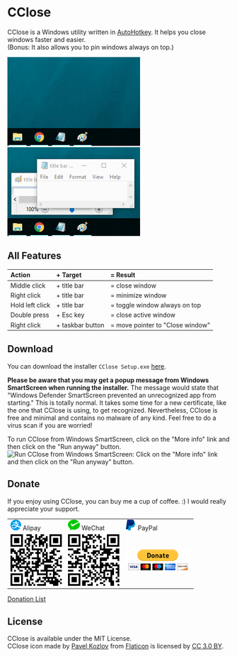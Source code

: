 # CClose

CClose is a Windows utility written in [AutoHotkey](https://autohotkey.com/). It helps you close windows faster and easier.  
(Bonus: It also allows you to pin windows always on top.)

![CClose Demo: Right click + taskbar button = move pointer to "Close window".](docs/img/Demo_RC_MovePtr.gif) 
![CClose Demo: Hold left click + title bar = toggle window always on top.](docs/img/Demo_HLC_Pin.gif)

## All Features

| Action          | + Target         | = Result                         |
| :-------------- | :--------------- | :------------------------------- |
| Middle click    | + title bar      | = close window                   |
| Right click     | + title bar      | = minimize window                |
| Hold left click | + title bar      | = toggle window always on top    |
| Double press    | + Esc key        | = close active window            |
| Right click     | + taskbar button | = move pointer to "Close window" |

## Download
You can download the installer `CClose Setup.exe` [here](https://github.com/chaohershi/cclose/releases).

**Please be aware that you may get a popup message from Windows SmartScreen when running the installer.** The message would state that "Windows Defender SmartScreen prevented an unrecognized app from starting." This is totally normal. It takes some time for a new certificate, like the one that CClose is using, to get recognized. Nevertheless, CClose is free and minimal and contains no malware of any kind. Feel free to do a virus scan if you are worried!

To run CClose from Windows SmartScreen, click on the "More info" link and then click on the "Run anyway" button.  
![Run CClose from Windows SmartScreen: Click on the "More info" link and then click on the "Run anyway" button.](img/Run_CClose_from_Windows_Smartscreen.gif)

## Donate
If you enjoy using CClose, you can buy me a cup of coffee. :) I would really appreciate your support.

<table>
  <tbody>
    <tr>
      <td><img src="https://github.com/chaohershi/chaohershi.github.io/raw/master/images/IconAlipay.png" alt="Alipay icon"> Alipay</td>
      <td><img src="https://github.com/chaohershi/chaohershi.github.io/raw/master/images/IconWeChatPay.png" alt="WeChat Pay icon"> WeChat</td>
      <td><img src="https://github.com/chaohershi/chaohershi.github.io/raw/master/images/IconPayPal.png" alt="PayPal icon"> PayPal</td>
    </tr>
    <tr>
      <td><img src="https://github.com/chaohershi/chaohershi.github.io/raw/master/images/DonateViaAlipay.png" alt="Donate via Alipay" title="Use Alipay Scan to pay me"></td>
      <td><img src="https://github.com/chaohershi/chaohershi.github.io/raw/master/images/DonateViaWeChatPay.png" alt="Donate via WeChat Pay" title="Use WeChat Scan to pay me"></td>
      <td><a href="https://www.paypal.com/cgi-bin/webscr?cmd=_donations&amp;business=B8XSRN5DRX4VN&amp;currency_code=CAD&amp;source=qr"><img src="https://github.com/chaohershi/chaohershi.github.io/raw/master/images/DonateViaPayPalButton.gif" alt="Donate with PayPal button" title="PayPal - The safer, easier way to pay online!"></a></td>
    </tr>
  </tbody>
</table>

[Donation List](https://github.com/chaohershi/cclose/wiki/Donation)

## License
CClose is available under the MIT License.  
CClose icon made by [Pavel Kozlov](https://www.flaticon.com/authors/pavel-kozlov) from [Flaticon](https://www.flaticon.com/free-icon/delete-button_70287) is licensed by [CC 3.0 BY](https://creativecommons.org/licenses/by/3.0/).
